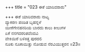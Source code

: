 +++
title = "023 ಈಕೆ ಯಾರಿವರಾರು"

+++
ಈಕೆ ಯಾರಿವರಾರು ನಾಟ್ಯ  
ವ್ಯಾಕರಣ ಪಂಡಿತ ಬೃಹನ್ನಳೆ  
ಯೀಕೆಗೇನಹನರಿಯ ಬಾರದು ಕಾಲು ಕೀಲುಗಳ  
ಏಕೆ ನನಗದರರಿತವೆಂದವಿ  
ವೇಕಿಯಿರೆ ಬಳಿಕಿತ್ತ ಪುರದಲಿ  
ನೂಕು ನೂಕಾಯಿತ್ತು ನೋಡುವ ನೆರವಿಯುತ್ತರನ      ॥23॥